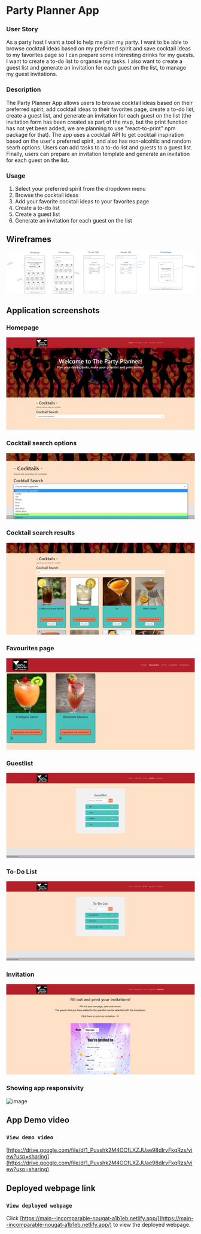 # Party Planner App


### User Story
As a party host I want a tool to help me plan my party. I want to be able to browse cocktail ideas based on my preferred spirit and save cocktail ideas to my favorites page so I can prepare some interesting drinks for my guests. I want to create a to-do list to organsie my tasks. I also want to create a guest list and generate an invitation for each guest on the list, to manage my guest invitations.

### Description
The Party Planner App allows users to browse cocktail ideas based on their preferred spirit, add cocktail ideas to their favorites page, create a to-do list, create a guest list, and generate an invitation for each guest on the list (the invitation form has been created as part of the mvp, but the print function has not yet been added, we are planning to use "react-to-print" npm package for that). The app uses a cocktail API to get cocktail inspiration based on the user's preferred spirit, and also has non-alcohlic and random searh options. Users can add tasks to a to-do list and guests to a guest list. Finally, users can prepare an invitation template and generate an invitation for each guest on the list.

### Usage
1. Select your preferred spirit from the dropdown menu
2. Browse the cocktail ideas
3. Add your favorite cocktail ideas to your favorites page
4. Create a to-do list
5. Create a guest list
6. Generate an invitation for each guest on the list

## Wireframes

![Wireframes](./src/images/Wireframes.png) 

## Application screenshots

### Homepage
![Homepage](./src/images/Homepage.png)

### Cocktail search options
![Cocktail search options](./src/images/CocktailSearchOptions.png)

### Cocktail search results
![Cocktail search results](./src/images/CocktailSearchResults.png)

### Favourites page
![Favourites page](./src/images/FavouritesPage.png)

### Guestlist
![Guestlist](./src/images/Guestlist.png)

### To-Do List
![To-Do List](./src/images/Todo.png)

### Invitation
![Invitation](./src/images/PartyInvitation.png)

### Showing app responsivity
![image](https://user-images.githubusercontent.com/116954089/222547887-d403a21f-e954-4881-a112-d0db33180b10.png)


## App Demo video

### `View demo video`
[https://drive.google.com/file/d/1_Puvshk2M4OCfLXZJUae98dIrvFkqRzs/view?usp=sharing](https://drive.google.com/file/d/1_Puvshk2M4OCfLXZJUae98dIrvFkqRzs/view?usp=sharing)

## Deployed webpage link

### `View deployed webpage`
Click [https://main--incomparable-nougat-a1b1eb.netlify.app/](https://main--incomparable-nougat-a1b1eb.netlify.app/) to view the deployed webpage.
